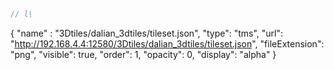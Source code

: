 ```javascript

// l\

```
{
	 "name" : "3Dtiles/dalian_3dtiles/tileset.json",
            "type": "tms",
            "url": "http://192.168.4.4:12580/3Dtiles/dalian_3dtiles/tileset.json",
            "fileExtension": "png",
            "visible": true,
            "order": 1,
            "opacity": 0,
            "display": "alpha"
}
